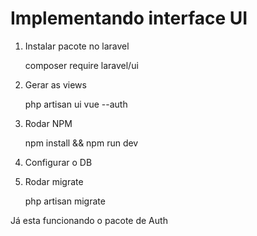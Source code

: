 # Implementando interface UI

1. Instalar pacote no laravel

    composer require laravel/ui

2. Gerar as views

    php artisan ui vue --auth

3. Rodar NPM

    npm install && npm run dev

4. Configurar o DB

5. Rodar migrate

    php artisan migrate

Já esta funcionando o pacote de Auth